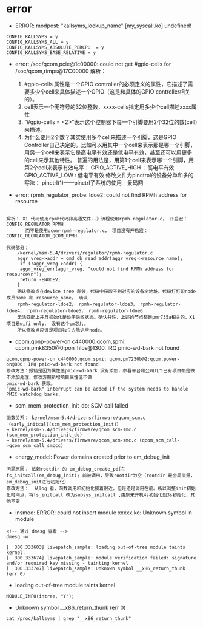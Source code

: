 # error

- ERROR: modpost: "kallsyms_lookup_name" [my_syscall.ko] undefined!
```shell
CONFIG_KALLSYMS = y
CONFIG_KALLSYMS_ALL = y 
CONFIG_KALLSYMS_ABSOLUTE_PERCPU  = y
CONFIG_KALLSYMS_BASE_RELATIVE = y
```


- error:  /soc/qcom,pcie@1c00000: could not get #gpio-cells for /soc/qcom,rimps@17C00000
解析：
    1. #gpio-cells    属性是一个GPIO controller的必须定义的属性，它描述了需要多少个cell来具体描述一个GPIO（这是和具体的GPIO controller相关的）。
    2. cell表示一个无符号的32位整数，xxxx-cells指定用多少个cell描述xxxx属性
    3. “#gpio-cells = <2>”表示这个控制器下每一个引脚要用2个32位的数(cell)来描述。
    4. 为什么要用2个数？其实使用多个cell来描述一个引脚，这是GPIO Controller自己决定的。比如可以用其中一个cell来表示那是哪一个引脚，用另一个cell来表示它是高电平有效还是低电平有效，甚至还可以用更多的cell来示其他特性。
        普遍的用法是，用第1个cell来表示哪一个引脚，用第2个cell来表示有效电平：
        GPIO_ACTIVE_HIGH ：高电平有效
        GPIO_ACTIVE_LOW : 低电平有效
        修改文件为pinctrol的设备分单和多的写法： pinctrl(1)——pinctrl子系统的使用 - 爱码网


- error:  rpmh_regulator_probe: ldoe2: could not find RPMh address for resource
```shell

解析： X1 代码使用rpmh代码非高通文件--》流程使用rpmh-regulator.c， 开启宏：CONFIG_REGULATOR_RPMH
       而不是使用qcom-rpmh-regulator.c， 项目没有开启宏： CONFIG_REGULATOR_QCOM_RPMH

代码部分： 
    /kernel/msm-5.4/drivers/regulator/rpmh-regulator.c
    aggr_vreg->addr = cmd_db_read_addr(aggr_vreg->resource_name);
     if (!aggr_vreg->addr) { 
     aggr_vreg_err(aggr_vreg, "could not find RPMh address for resource\n"); 
     return -ENODEV; 
    }
    确认修改点在device tree 部分，代码中获取不到对应的设备树地址。代码打打印node 成员name 和 resource_name， 确认
    rpmh-regulator-ldoe2， rpmh-regulator-ldoe3， rpmh-regulator-ldoe4， rpmh-regulator-ldoe5， rpmh-regulator-ldoe6
    无法匹配上并且初始化是处于失败状态。确认共性，上述的节点都是pmr735a相关的，X1项目是wifi only， 没有这个pm芯片。
    所以修改点应该是项目独立去除这些node。
```


- qcom,qpnp-power-on c440000.qcom,spmi: qcom,pmk8350@0:pon_hlos@1300: IRQ pmic-wd-bark not found
```shell
qcom,qpnp-power-on c440000.qcom,spmi: qcom,pm7250b@2:qcom,power-on@800: IRQ pmic-wd-bark not found
修改方法：报错是因为属性值pmic-wd-bark 没有添加，参看平台和公司几个已有项目都是做不添加处理，修改方案新增项目属性值不做 
pmic-wd-bark 获取。
“pmic-wd-bark" interrupt can be added if the system needs to handle PMIC watchdog barks.
```


- scm_mem_protection_init_do: SCM call failed
```shell
函数关系： kernel/msm-5.4/drivers/firmware/qcom_scm.c （early_initcall(scm_mem_protection_init)）
→ kernel/msm-5.4/drivers/firmware/qcom_scm-smc.c (scm_mem_protection_init_do)
→ kernel/msm-5.4/drivers/firmware/qcom_scm-smc.c (qcom_scm_call->qcom_scm_call_smccc)
```


- energy_model: Power domains created prior to em_debug_init
```shell
问题原因： 依赖rootdir 的 em_debug_create_pd(在fs_initcall(em_debug_init); 前被调用，导致rootdir为空（rootdir 是全局变量，em_debug_init进行初始化）
修改方法：  从log 看，函数调用和初始化挨着很近，但是还是调用在前。所以调整init初始化时间点，将fs_initcall 改为subsys_initcall ,由原来开机4s初始化到3s初始化，其他不变
```


- insmod: ERROR: could not insert module xxxxx.ko: Unknown symbol in module
```shell
<!-- 通过 dmesg 查看 -->
dmesg -w

[  300.333603] livepatch_sample: loading out-of-tree module taints kernel.
[  300.333674] livepatch_sample: module verification failed: signature and/or required key missing - tainting kernel
[  300.333747] livepatch_sample: Unknown symbol __x86_return_thunk (err 0)
```


- loading out-of-tree module taints kernel
```shell
MODULE_INFO(intree, "Y");
```

- Unknown symbol __x86_return_thunk (err 0)
```shell
cat /proc/kallsyms | grep "__x86_return_thunk"
```

